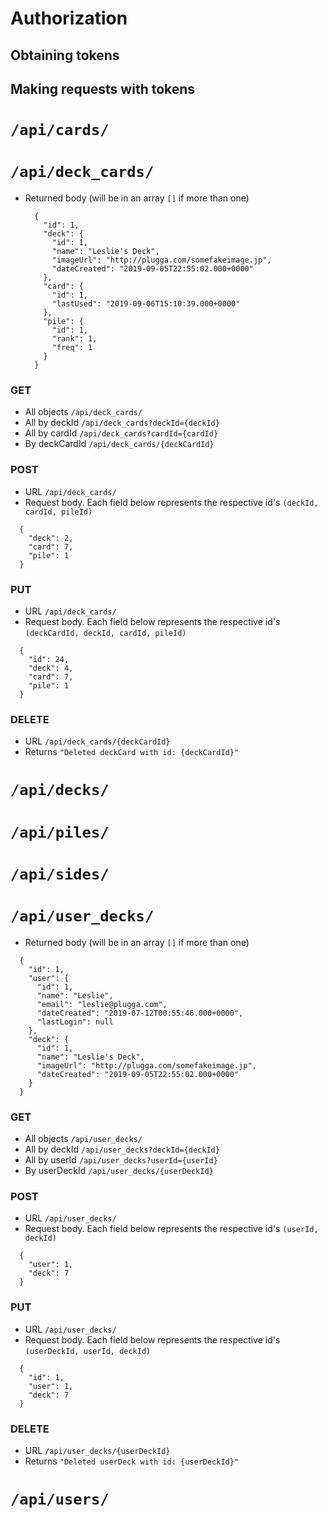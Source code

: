 # Authorization 
## Obtaining tokens
## Making requests with tokens

# `/api/cards/`

# `/api/deck_cards/`
  * Returned body (will be in an array `[]` if more than one)
    ```
      {
        "id": 1,
        "deck": {
          "id": 1,
          "name": "Leslie's Deck",
          "imageUrl": "http://plugga.com/somefakeimage.jp",
          "dateCreated": "2019-09-05T22:55:02.000+0000"
        },
        "card": {
          "id": 1,
          "lastUsed": "2019-09-06T15:10:39.000+0000"
        },
        "pile": {
          "id": 1,
          "rank": 1,
          "freq": 1
        }
      }
    ```
### GET
  * All objects `/api/deck_cards/`
  * All by deckId `/api/deck_cards?deckId={deckId}`
  * All by cardId `/api/deck_cards?cardId={cardId}`
  * By deckCardId `/api/deck_cards/{deckCardId}`
### POST
  * URL `/api/deck_cards/`
  * Request body. Each field below represents the respective id's `(deckId, cardId, pileId)`
  ```
    {
      "deck": 2,
      "card": 7,
      "pile": 1
    }
  ```
### PUT
  * URL `/api/deck_cards/`
  * Request body. Each field below represents the respective id's `(deckCardId, deckId, cardId, pileId)`
  ```
    {
      "id": 24,
      "deck": 4,
      "card": 7,
      "pile": 1
    }
  ```
### DELETE
  * URL `/api/deck_cards/{deckCardId}`
  * Returns `"Deleted deckCard with id: {deckCardId}"`

# `/api/decks/`
# `/api/piles/`
# `/api/sides/`
# `/api/user_decks/`
  * Returned body (will be in an array `[]` if more than one)
  ```
    {
      "id": 1,
      "user": {
        "id": 1,
        "name": "Leslie",
        "email": "leslie@plugga.com",
        "dateCreated": "2019-07-12T00:55:46.000+0000",
        "lastLogin": null
      },
      "deck": {
        "id": 1,
        "name": "Leslie's Deck",
        "imageUrl": "http://plugga.com/somefakeimage.jp",
        "dateCreated": "2019-09-05T22:55:02.000+0000"
      }
    }
  ```
### GET
  * All objects `/api/user_decks/`
  * All by deckId `/api/user_decks?deckId={deckId}`
  * All by userId `/api/user_decks?userId={userId}`
  * By userDeckId `/api/user_decks/{userDeckId}`
  
### POST
  * URL `/api/user_decks/`
  * Request body. Each field below represents the respective id's `(userId, deckId)`
  ```
    {
      "user": 1,
      "deck": 7
    }
  ```
### PUT
  * URL `/api/user_decks/`
  * Request body. Each field below represents the respective id's `(userDeckId, userId, deckId)`
  ```
    {
	  "id": 1,
	  "user": 1,
	  "deck": 7
    }
  ```
### DELETE
  * URL `/api/user_decks/{userDeckId}`
  * Returns `"Deleted userDeck with id: {userDeckId}"`

# `/api/users/`
